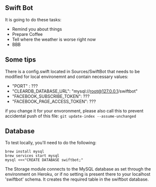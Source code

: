 ## Swift Bot

It is going to do these tasks:
- Remind you about things
- Prepare Coffee
- Tell where the weather is worse right now
- BBB

## Some tips
There is a config.swift located in Sources/SwiftBot that needs to be modified for local environemnt and contain necessary values:
- "PORT" : ???
- "CLEARDB_DATABASE_URL": "mysql://root@127.0.0.1/swiftbot"
- "FACEBOOK_SUBSCRIBE_TOKEN": ???
- "FACEBOOK_PAGE_ACCESS_TOKEN": ???

if you change it for your envoronment, please also call this to prevent accidental push of this file:
```git update-index --assume-unchanged```

## Database
To test locally, you'll need to do the following:
```
brew install mysql
brew services start mysql
mysql <<<"CREATE DATABASE swiftbot;"
```
The Storage module connects to the MySQL database as set through the environment on Heroku, or if no setting is present there to your localhost 'swiftbot' schema. It creates the required table in the swiftbot database.
